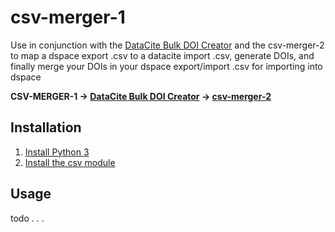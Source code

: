 # csv-merger-1 

Use in conjunction with the [DataCite Bulk DOI Creator](https://github.com/VIULibrary/datacite-bulk-doi-creator) and the csv-merger-2 to map a dspace export .csv to a datacite import .csv, generate DOIs, and finally merge your DOIs in your dspace export/import .csv for importing into dspace

**CSV-MERGER-1 &rarr; [DataCite Bulk DOI Creator](https://github.com/VIULibrary/datacite-bulk-doi-creator) &rarr; [csv-merger-2](https://github.com/VIULibrary/csv-merger-2)**


## Installation
1. [Install Python 3](https://www.python.org/about/gettingstarted/)
2. [Install the csv module](https://docs.python.org/3/installing/index.html)


## Usage
todo . . . 